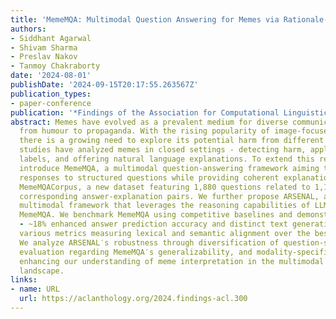 ```yaml
---
title: 'MemeMQA: Multimodal Question Answering for Memes via Rationale-Based Inferencing'
authors:
- Siddhant Agarwal
- Shivam Sharma
- Preslav Nakov
- Tanmoy Chakraborty
date: '2024-08-01'
publishDate: '2024-09-15T20:17:55.263567Z'
publication_types:
- paper-conference
publication: '*Findings of the Association for Computational Linguistics ACL 2024*'
abstract: Memes have evolved as a prevalent medium for diverse communication, ranging
  from humour to propaganda. With the rising popularity of image-focused content,
  there is a growing need to explore its potential harm from different aspects. Previous
  studies have analyzed memes in closed settings - detecting harm, applying semantic
  labels, and offering natural language explanations. To extend this research, we
  introduce MemeMQA, a multimodal question-answering framework aiming to solicit accurate
  responses to structured questions while providing coherent explanations. We curate
  MemeMQACorpus, a new dataset featuring 1,880 questions related to 1,122 memes with
  corresponding answer-explanation pairs. We further propose ARSENAL, a novel two-stage
  multimodal framework that leverages the reasoning capabilities of LLMs to address
  MemeMQA. We benchmark MemeMQA using competitive baselines and demonstrate its superiority
  - ~18% enhanced answer prediction accuracy and distinct text generation lead across
  various metrics measuring lexical and semantic alignment over the best baseline.
  We analyze ARSENAL′s robustness through diversification of question-set, confounder-based
  evaluation regarding MemeMQA′s generalizability, and modality-specific assessment,
  enhancing our understanding of meme interpretation in the multimodal communication
  landscape.
links:
- name: URL
  url: https://aclanthology.org/2024.findings-acl.300
---
```

